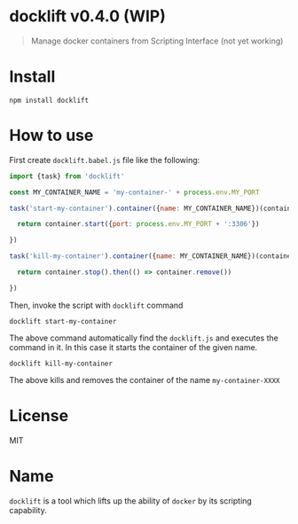 # docklift v0.4.0 (WIP)

> Manage docker containers from Scripting Interface (not yet working)

# Install

    npm install docklift

# How to use

First create `docklift.babel.js` file like the following:

```js
import {task} from 'docklift'

const MY_CONTAINER_NAME = 'my-container-' + process.env.MY_PORT

task('start-my-container').container({name: MY_CONTAINER_NAME})(container => {

  return container.start({port: process.env.MY_PORT + ':3306'})

})

task('kill-my-container').container({name: MY_CONTAINER_NAME})(container => {

  return container.stop().then(() => container.remove())

})
```

Then, invoke the script with `docklift` command

    docklift start-my-container

The above command automatically find the `docklift.js` and executes the command in it. In this case it starts the container of the given name.

    docklift kill-my-container

The above kills and removes the container of the name `my-container-XXXX`

# License

MIT

# Name

`docklift` is a tool which lifts up the ability of `docker` by its scripting capability.

